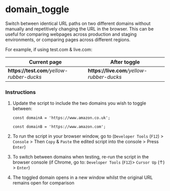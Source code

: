 # domain_toggle

Switch between identical URL paths on two different domains without manually and repetitively changing the URL in the browser.
This can be useful for comparing webpages across production and staging environments, or comparing pages across different regions.

For example, if using test.com & live.com:

| Current page | After toggle |
| ------------ | -------- |
| <strong>https://<span></span>test.com</strong><em>/yellow-rubber-ducks</em>|<strong>https://<span></span>live.com</strong><em>/yellow-rubber-ducks</em>|

### Instructions

1. Update the script to include the two domains you wish to toggle between:

    `const domainA = 'https://www.amazon.co.uk';`

    `const domainB = 'https://www.amazon.com';`

2. To run the script in your browser window, go to (`Developer Tools` (`F12`) > `Console` > Then `Copy` & `Paste` the edited script into the console > Press `Enter`) 
3. To switch between domains when testing, re-run the script in the browser console (if Chrome, go to: `Developer Tools` (`F12`)> `Cursor Up` (&#8593;) > `Enter`)
4. The toggled domain opens in a new window whilst the original URL remains open for comparison
